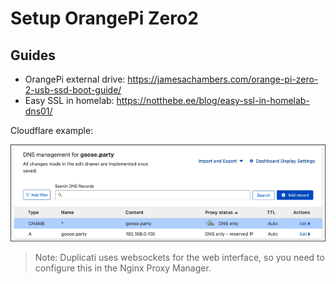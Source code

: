 # Setup OrangePi Zero2

## Guides

- OrangePi external drive: <https://jamesachambers.com/orange-pi-zero-2-usb-ssd-boot-guide/>
- Easy SSL in homelab: <https://notthebe.ee/blog/easy-ssl-in-homelab-dns01/>

Cloudflare example:

![Example](./cloudflare.png)

> Note: Duplicati uses websockets for the web interface, so you need to configure this in the Nginx Proxy Manager.
